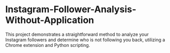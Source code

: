 # Instagram-Follower-Analysis-Without-Application
This project demonstrates a straightforward method to analyze your Instagram followers and determine who is not following you back, utilizing a Chrome extension and Python scripting. 
